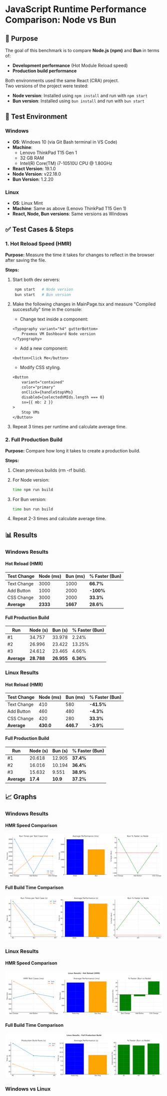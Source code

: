 # JavaScript Runtime Performance Comparison: Node vs Bun

## 📌 Purpose
The goal of this benchmark is to compare **Node.js (npm)** and **Bun** in terms of:
- **Development performance** (Hot Module Reload speed)
- **Production build performance**

Both environments used the same React (CRA) project.  
Two versions of the project were tested:
- **Node version**: Installed using `npm install` and run with `npm start`
- **Bun version**: Installed using `bun install` and run with `bun start`


## 🧪 Test Environment
### Windows
- **OS**: Windows 10 (via Git Bash terminal in VS Code)  
- **Machine**: 
    - Lenovo ThinkPad T15 Gen 1
    - 32 GB RAM
    - Intel(R) Core(TM) i7-10510U CPU @ 1.80GHz
- **React Version**: 19.1.0
- **Node Version**: v22.18.0
- **Bun Version**: 1.2.20

### Linux
- **OS**: Linux Mint  
- **Machine**: Same as above (Lenovo ThinkPad T15 Gen 1)  
- **React, Node, Bun versions**: Same versions as Windows  


## ✅ Test Cases & Steps

### **1. Hot Reload Speed (HMR)**
**Purpose:** Measure the time it takes for changes to reflect in the browser after saving the file.

**Steps:**
1. Start both dev servers:
   ```bash
    npm start   # Node version
    bun start   # Bun version
   ```                                                             
 
2. Make the following changes in MainPage.tsx and measure "Compiled successfully" time in the console:

    - Change text inside a component:

    ```tsx
    <Typography variant="h4" gutterBottom>
        Proxmox VM Dashboard Node version
    </Typography>
    ```

    - Add a new component:

    ```tsx
    <button>Click Me</button>
    ```

    - Modify CSS styling.

    ```tsx
    <Button
        variant="contained"
        color="primary"
        onClick={handleStopVMs}
        disabled={selectedVMIds.length === 0}
        sx={{ mb: 2 }}
    >
        Stop VMs
    </Button>
    ```


3. Repeat 3 times per runtime and calculate average time.


### **2. Full Production Build**
**Purpose:**  Compare how long it takes to create a production build. 

**Steps:**
1. Clean previous builds (rm -rf build).

2. For Node version:

   ```bash
   time npm run build
   ```   
3. For Bun version:

   ```bash
   time bun run build
   ```  
4. Repeat 2-3 times and calculate average time.


## 📊 Results
### Windows Results
#### Hot Reload (HMR)
| Test Change | Node (ms) | Bun (ms) | % Faster (Bun) |
| ----------- | --------- | -------- | -------------- |
| Text Change | 3000      | 1000     | **66.7%**      |
| Add Button  | 1000      | 2000     | **-100%**      |
| CSS Change  | 3000      | 2000     | **33.3%**      |
| **Average** | **2333**  | **1667** | **28.6%**      |


#### Full Production Build
| Run         | Node (s)   | Bun (s)    | % Faster (Bun) |
| ----------- | ---------- | ---------- | -------------- |
| #1          | 34.757     | 33.978     | 2.24%          |
| #2          | 26.996     | 23.422     | 13.25%         |
| #3          | 24.612     | 23.465     | 4.66%          |
| **Average** | **28.788** | **26.955** | **6.36%**      |


### Linux Results
#### Hot Reload (HMR)
| Test Change | Node (ms) | Bun (ms)  | % Faster (Bun) |
| ----------- | --------- | --------- | -------------- |
| Text Change | 410       | 580       | **-41.5%**     |
| Add Button  | 460       | 480       | **-4.3%**      |
| CSS Change  | 420       | 280       | **33.3%**      |
| **Average** | **430.0** | **446.7** | **-3.9%**      |


#### Full Production Build
| Run         | Node (s) | Bun (s)  | % Faster (Bun) |
| ----------- | -------- | -------- | -------------- |
| #1          | 20.618   | 12.905   | **37.4%**      |
| #2          | 16.016   | 10.194   | **36.4%**      |
| #3          | 15.632   | 9.551    | **38.9%**      |
| **Average** | **17.4** | **10.9** | **37.2%**      |


## 📈 Graphs
### Windows Results
#### HMR Speed Comparison

![HMR Speed Comparison](assets/windows_results_comparison.png)

#### Full Build Time Comparison

![Build Time Comparison](assets/windows_full_production_build.png)

### Linux Results
#### HMR Speed Comparison

![HMR Speed Comparison](assets/linux_hmr_results.png)

#### Full Build Time Comparison

![Build Time Comparison](assets/linux_prod_build_results.png)


### Windows vs Linux 
